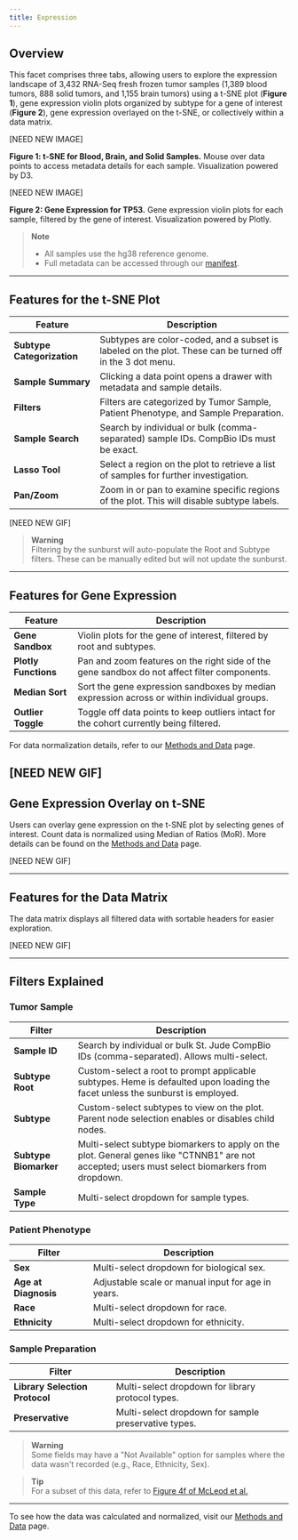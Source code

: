 ```yaml
---
title: Expression
---
```


## Overview

This facet comprises three tabs, allowing users to explore the expression landscape of 3,432 RNA-Seq fresh frozen tumor samples (1,389 blood tumors, 888 solid tumors, and 1,155 brain tumors) using a t-SNE plot (**Figure 1**), gene expression violin plots organized by subtype for a gene of interest (**Figure 2**), gene expression overlayed on the t-SNE, or collectively within a data matrix.

[NEED NEW IMAGE]

**Figure 1: t-SNE for Blood, Brain, and Solid Samples.** Mouse over data points to access metadata details for each sample. Visualization powered by D3.

[NEED NEW IMAGE]

**Figure 2: Gene Expression for TP53.** Gene expression violin plots for each sample, filtered by the gene of interest. Visualization powered by Plotly.

> **Note**  
> - All samples use the hg38 reference genome.  
> - Full metadata can be accessed through our [manifest](https://platform.stjude.cloud/api/v1/manifest).

---

## Features for the t-SNE Plot

| Feature             | Description                                                                                                               |
|---------------------|---------------------------------------------------------------------------------------------------------------------------|
| **Subtype Categorization** | Subtypes are color-coded, and a subset is labeled on the plot. These can be turned off in the 3 dot menu.          |
| **Sample Summary**   | Clicking a data point opens a drawer with metadata and sample details.                                                    |
| **Filters**          | Filters are categorized by Tumor Sample, Patient Phenotype, and Sample Preparation.                                        |
| **Sample Search**    | Search by individual or bulk (comma-separated) sample IDs. CompBio IDs must be exact.                                      |
| **Lasso Tool**       | Select a region on the plot to retrieve a list of samples for further investigation.                                       |
| **Pan/Zoom**         | Zoom in or pan to examine specific regions of the plot. This will disable subtype labels.                                 |

[NEED NEW GIF]

> **Warning**  
> Filtering by the sunburst will auto-populate the Root and Subtype filters. These can be manually edited but will not update the sunburst.

---

## Features for Gene Expression

| Feature                   | Description                                                                                                         |
|----------------------------|---------------------------------------------------------------------------------------------------------------------|
| **Gene Sandbox**           | Violin plots for the gene of interest, filtered by root and subtypes.                                                |
| **Plotly Functions**       | Pan and zoom features on the right side of the gene sandbox do not affect filter components.                         |
| **Median Sort**            | Sort the gene expression sandboxes by median expression across or within individual groups.                          |
| **Outlier Toggle**         | Toggle off data points to keep outliers intact for the cohort currently being filtered.                              |

For data normalization details, refer to our [Methods and Data](https://university.stjude.cloud/docs/pecan/methods-data/) page.

[NEED NEW GIF]
---

## Gene Expression Overlay on t-SNE

Users can overlay gene expression on the t-SNE plot by selecting genes of interest. Count data is normalized using Median of Ratios (MoR). More details can be found on the [Methods and Data](https://university.stjude.cloud/docs/pecan/methods-data/) page.

[NEED NEW GIF]

---

## Features for the Data Matrix

The data matrix displays all filtered data with sortable headers for easier exploration.

[NEED NEW GIF]

---

## Filters Explained

### Tumor Sample

| Filter                 | Description                                                                                                                                      |
|------------------------|--------------------------------------------------------------------------------------------------------------------------------------------------|
| **Sample ID**           | Search by individual or bulk St. Jude CompBio IDs (comma-separated). Allows multi-select.                                                       |
| **Subtype Root**        | Custom-select a root to prompt applicable subtypes. Heme is defaulted upon loading the facet unless the sunburst is employed.                   |
| **Subtype**             | Custom-select subtypes to view on the plot. Parent node selection enables or disables child nodes.                                               |
| **Subtype Biomarker**   | Multi-select subtype biomarkers to apply on the plot. General genes like "CTNNB1" are not accepted; users must select biomarkers from dropdown. |
| **Sample Type**         | Multi-select dropdown for sample types.                                                                                                         |

### Patient Phenotype

| Filter                | Description                                                                 |
|-----------------------|-----------------------------------------------------------------------------|
| **Sex**               | Multi-select dropdown for biological sex.                                   |
| **Age at Diagnosis**   | Adjustable scale or manual input for age in years.                         |
| **Race**              | Multi-select dropdown for race.                                             |
| **Ethnicity**         | Multi-select dropdown for ethnicity.                                        |

### Sample Preparation

| Filter                        | Description                                |
|-------------------------------|--------------------------------------------|
| **Library Selection Protocol** | Multi-select dropdown for library protocol types.  |
| **Preservative**               | Multi-select dropdown for sample preservative types. |

> **Warning**  
> Some fields may have a "Not Available" option for samples where the data wasn't recorded (e.g., Race, Ethnicity, Sex).

> **Tip**  
> For a subset of this data, refer to [Figure 4f of McLeod et al.](https://cancerdiscovery.aacrjournals.org/content/11/5/1082.long)

---

To see how the data was calculated and normalized, visit our [Methods and Data](https://university.stjude.cloud/docs/pecan/methods-data/) page.

